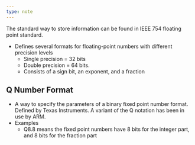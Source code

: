 ```yaml
---
type: note
---
```

The standard way to store information can be found in IEEE 754 floating point standard.
- Defines several formats for floating-point numbers with different precision levels
	- Single precision = 32 bits
	- Double precision = 64 bits.
	- Consists of a sign bit, an exponent, and a fraction 

## Q Number Format
- A way to specify the parameters of a binary fixed point number format. Defined by Texas Instruments. A variant of the Q notation has been in use by ARM. 
- Examples
	- Q8.8 means the fixed point numbers have 8 bits for the integer part, and 8 bits for the fraction part
